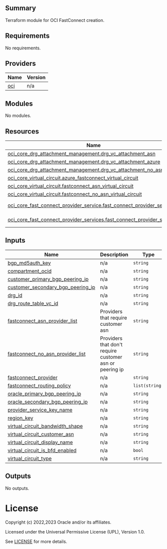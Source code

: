 ## Summary

Terraform module for OCI FastConnect creation.


<!-- BEGIN_TF_DOCS -->
## Requirements

No requirements.

## Providers

| Name | Version |
|------|---------|
| <a name="provider_oci"></a> [oci](#provider\_oci) | n/a |

## Modules

No modules.

## Resources

| Name | Type |
|------|------|
| [oci_core_drg_attachment_management.drg_vc_attachment_asn](https://registry.terraform.io/providers/oracle/oci/latest/docs/resources/core_drg_attachment_management) | resource |
| [oci_core_drg_attachment_management.drg_vc_attachment_azure](https://registry.terraform.io/providers/oracle/oci/latest/docs/resources/core_drg_attachment_management) | resource |
| [oci_core_drg_attachment_management.drg_vc_attachment_no_asn](https://registry.terraform.io/providers/oracle/oci/latest/docs/resources/core_drg_attachment_management) | resource |
| [oci_core_virtual_circuit.azure_fastconnect_virtual_circuit](https://registry.terraform.io/providers/oracle/oci/latest/docs/resources/core_virtual_circuit) | resource |
| [oci_core_virtual_circuit.fastconnect_asn_virtual_circuit](https://registry.terraform.io/providers/oracle/oci/latest/docs/resources/core_virtual_circuit) | resource |
| [oci_core_virtual_circuit.fastconnect_no_asn_virtual_circuit](https://registry.terraform.io/providers/oracle/oci/latest/docs/resources/core_virtual_circuit) | resource |
| [oci_core_fast_connect_provider_service.fast_connect_provider_service](https://registry.terraform.io/providers/oracle/oci/latest/docs/data-sources/core_fast_connect_provider_service) | data source |
| [oci_core_fast_connect_provider_services.fast_connect_provider_services](https://registry.terraform.io/providers/oracle/oci/latest/docs/data-sources/core_fast_connect_provider_services) | data source |

## Inputs

| Name | Description | Type | Default | Required |
|------|-------------|------|---------|:--------:|
| <a name="input_bgp_md5auth_key"></a> [bgp\_md5auth\_key](#input\_bgp\_md5auth\_key) | n/a | `string` | n/a | yes |
| <a name="input_compartment_ocid"></a> [compartment\_ocid](#input\_compartment\_ocid) | n/a | `string` | n/a | yes |
| <a name="input_customer_primary_bgp_peering_ip"></a> [customer\_primary\_bgp\_peering\_ip](#input\_customer\_primary\_bgp\_peering\_ip) | n/a | `string` | n/a | yes |
| <a name="input_customer_secondary_bgp_peering_ip"></a> [customer\_secondary\_bgp\_peering\_ip](#input\_customer\_secondary\_bgp\_peering\_ip) | n/a | `string` | n/a | yes |
| <a name="input_drg_id"></a> [drg\_id](#input\_drg\_id) | n/a | `string` | n/a | yes |
| <a name="input_drg_route_table_vc_id"></a> [drg\_route\_table\_vc\_id](#input\_drg\_route\_table\_vc\_id) | n/a | `string` | n/a | yes |
| <a name="input_fastconnect_asn_provider_list"></a> [fastconnect\_asn\_provider\_list](#input\_fastconnect\_asn\_provider\_list) | Providers that require customer asn | `string` | `"Megaport,QTS,C3ntro,Cologix,CoreSite,Digital Realty,EdgeConneX,Epsilon,Equinix,InterCloud,Lumen,Neutrona,OracleL2ItegDeployment,Zayo"` | no |
| <a name="input_fastconnect_no_asn_provider_list"></a> [fastconnect\_no\_asn\_provider\_list](#input\_fastconnect\_no\_asn\_provider\_list) | Providers that don't require customer asn or peering ip | `string` | `"AT&T,Verizon,BT,OMCS,OracleL3ItegDeployment,Orange"` | no |
| <a name="input_fastconnect_provider"></a> [fastconnect\_provider](#input\_fastconnect\_provider) | n/a | `string` | n/a | yes |
| <a name="input_fastconnect_routing_policy"></a> [fastconnect\_routing\_policy](#input\_fastconnect\_routing\_policy) | n/a | `list(string)` | n/a | yes |
| <a name="input_oracle_primary_bgp_peering_ip"></a> [oracle\_primary\_bgp\_peering\_ip](#input\_oracle\_primary\_bgp\_peering\_ip) | n/a | `string` | n/a | yes |
| <a name="input_oracle_secondary_bgp_peering_ip"></a> [oracle\_secondary\_bgp\_peering\_ip](#input\_oracle\_secondary\_bgp\_peering\_ip) | n/a | `string` | n/a | yes |
| <a name="input_provider_service_key_name"></a> [provider\_service\_key\_name](#input\_provider\_service\_key\_name) | n/a | `string` | n/a | yes |
| <a name="input_region_key"></a> [region\_key](#input\_region\_key) | n/a | `string` | n/a | yes |
| <a name="input_virtual_circuit_bandwidth_shape"></a> [virtual\_circuit\_bandwidth\_shape](#input\_virtual\_circuit\_bandwidth\_shape) | n/a | `string` | n/a | yes |
| <a name="input_virtual_circuit_customer_asn"></a> [virtual\_circuit\_customer\_asn](#input\_virtual\_circuit\_customer\_asn) | n/a | `string` | n/a | yes |
| <a name="input_virtual_circuit_display_name"></a> [virtual\_circuit\_display\_name](#input\_virtual\_circuit\_display\_name) | n/a | `string` | n/a | yes |
| <a name="input_virtual_circuit_is_bfd_enabled"></a> [virtual\_circuit\_is\_bfd\_enabled](#input\_virtual\_circuit\_is\_bfd\_enabled) | n/a | `bool` | n/a | yes |
| <a name="input_virtual_circuit_type"></a> [virtual\_circuit\_type](#input\_virtual\_circuit\_type) | n/a | `string` | n/a | yes |

## Outputs

No outputs.
<!-- END_TF_DOCS -->    

# License

Copyright (c) 2022,2023 Oracle and/or its affiliates.

Licensed under the Universal Permissive License (UPL), Version 1.0.

See [LICENSE](../../LICENSE) for more details.